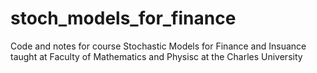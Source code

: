 # stoch_models_for_finance
Code and notes for course Stochastic Models for Finance and Insuance taught at Faculty of Mathematics and Physisc at the Charles University 
